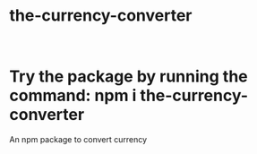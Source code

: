 # the-currency-converter
<br>
<h1>Try the package by running the command: npm i the-currency-converter</h1>
An npm package to convert currency
